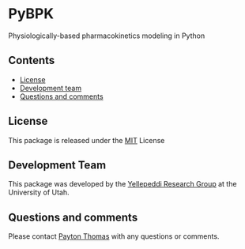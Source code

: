 # PyBPK
Physiologically-based pharmacokinetics modeling in Python

## Contents
* [License](#license)
* [Development team](#development-team)
* [Questions and comments](#questions-and-comments)

## License
This package is released under the [MIT](License) License

## Development Team
This package was developed by the [Yellepeddi Research Group](https://medicine.utah.edu/faculty/mddetail.php?facultyID=u0840209) at the University of Utah.

## Questions and comments
Please contact [Payton Thomas](mailto:u1257054@umail.utah.edu) with any questions or comments.